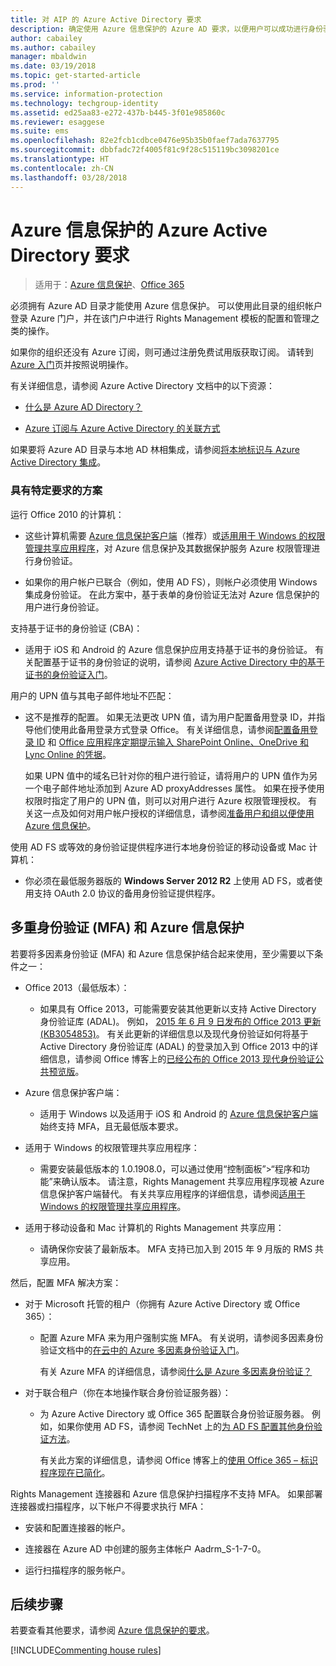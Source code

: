 ```yaml
---
title: 对 AIP 的 Azure Active Directory 要求
description: 确定使用 Azure 信息保护的 Azure AD 要求，以便用户可以成功进行身份验证。
author: cabailey
ms.author: cabailey
manager: mbaldwin
ms.date: 03/19/2018
ms.topic: get-started-article
ms.prod: ''
ms.service: information-protection
ms.technology: techgroup-identity
ms.assetid: ed25aa83-e272-437b-b445-3f01e985860c
ms.reviewer: esaggese
ms.suite: ems
ms.openlocfilehash: 82e2fcb1cdbce0476e95b35b0faef7ada7637795
ms.sourcegitcommit: dbbfadc72f4005f81c9f28c515119bc3098201ce
ms.translationtype: HT
ms.contentlocale: zh-CN
ms.lasthandoff: 03/28/2018
---
```

# <a name="azure-active-directory-requirements-for-azure-information-protection"></a>Azure 信息保护的 Azure Active Directory 要求

>适用于：[Azure 信息保护](https://azure.microsoft.com/pricing/details/information-protection)、[Office 365](http://download.microsoft.com/download/E/C/F/ECF42E71-4EC0-48FF-AA00-577AC14D5B5C/Azure_Information_Protection_licensing_datasheet_EN-US.pdf)

必须拥有 Azure AD 目录才能使用 Azure 信息保护。 可以使用此目录的组织帐户登录 Azure 门户，并在该门户中进行 Rights Management 模板的配置和管理之类的操作。

如果你的组织还没有 Azure 订阅，则可通过注册免费试用版获取订阅。 请转到 [Azure 入门](https://account.windowsazure.com/organization)页并按照说明操作。

有关详细信息，请参阅 Azure Active Directory 文档中的以下资源：

-   [什么是 Azure AD Directory？](/active-directory/active-directory-whatis)

-   [Azure 订阅与 Azure Active Directory 的关联方式](/active-directory/active-directory-how-subscriptions-associated-directory)

如果要将 Azure AD 目录与本地 AD 林相集成，请参阅[将本地标识与 Azure Active Directory 集成](/active-directory/active-directory-aadconnect)。

### <a name="scenarios-that-have-specific-requirements"></a>具有特定要求的方案 

运行 Office 2010 的计算机： 

- 这些计算机需要 [Azure 信息保护客户端](../rms-client/aip-client.md)（推荐）或[适用用于 Windows 的权限管理共享应用程序](../rms-client/sharing-app-windows.md)，对 Azure 信息保护及其数据保护服务 Azure 权限管理进行身份验证。

- 如果你的用户帐户已联合（例如，使用 AD FS），则帐户必须使用 Windows 集成身份验证。 在此方案中，基于表单的身份验证无法对 Azure 信息保护的用户进行身份验证。

支持基于证书的身份验证 (CBA)：

- 适用于 iOS 和 Android 的 Azure 信息保护应用支持基于证书的身份验证。 有关配置基于证书的身份验证的说明，请参阅 [Azure Active Directory 中的基于证书的身份验证入门](/azure/active-directory/active-directory-certificate-based-authentication-get-started)。

用户的 UPN 值与其电子邮件地址不匹配：

- 这不是推荐的配置。 如果无法更改 UPN 值，请为用户配置备用登录 ID，并指导他们使用此备用登录方式登录 Office。 有关详细信息，请参阅[配置备用登录 ID](/windows-server/identity/ad-fs/operations/configuring-alternate-login-id) 和 [Office 应用程序定期提示输入 SharePoint Online、OneDrive 和 Lync Online 的凭据](https://support.microsoft.com/help/2913639/office-applications-periodically-prompt-for-credentials-to-sharepoint-online,-onedrive,-and-lync-online)。
    
    如果 UPN 值中的域名已针对你的租户进行验证，请将用户的 UPN 值作为另一个电子邮件地址添加到 Azure AD proxyAddresses 属性。 如果在授予使用权限时指定了用户的 UPN 值，则可以对用户进行 Azure 权限管理授权。 有关这一点及如何对用户帐户授权的详细信息，请参阅[准备用户和组以便使用 Azure 信息保护](../plan-design/prepare.md)。

使用 AD FS 或等效的身份验证提供程序进行本地身份验证的移动设备或 Mac 计算机：

- 你必须在最低服务器版的 **Windows Server 2012 R2** 上使用 AD FS，或者使用支持 OAuth 2.0 协议的备用身份验证提供程序。

## <a name="multi-factor-authentication-mfa-and-azure-information-protection"></a>多重身份验证 (MFA) 和 Azure 信息保护
若要将多因素身份验证 (MFA) 和 Azure 信息保护结合起来使用，至少需要以下条件之一：

-   Office 2013（最低版本）：

    -   如果具有 Office 2013，可能需要安装其他更新以支持 Active Directory 身份验证库 (ADAL)。 例如， [2015 年 6 月 9 日发布的 Office 2013 更新 (KB3054853)](https://support.microsoft.com/kb/3054853)。 有关此更新的详细信息以及现代身份验证如何将基于 Active Directory 身份验证库 (ADAL) 的登录加入到 Office 2013 中的详细信息，请参阅 Office 博客上的[已经公布的 Office 2013 现代身份验证公共预览版](https://blogs.office.com/2015/03/23/office-2013-modern-authentication-public-preview-announced/)。

- Azure 信息保护客户端：

    - 适用于 Windows 以及适用于 iOS 和 Android 的 [Azure 信息保护客户端](../rms-client/aip-client.md)始终支持 MFA，且无最低版本要求。 

-   适用于 Windows 的权限管理共享应用程序：

    - 需要安装最低版本的 1.0.1908.0，可以通过使用“控制面板”>“程序和功能”来确认版本。 请注意，Rights Management 共享应用程序现被 Azure 信息保护客户端替代。 有关共享应用程序的详细信息，请参阅[适用于 Windows 的权限管理共享应用程序](../rms-client/sharing-app-windows.md)。

-   适用于移动设备和 Mac 计算机的 Rights Management 共享应用：

    -   请确保你安装了最新版本。 MFA 支持已加入到 2015 年 9 月版的 RMS 共享应用。

然后，配置 MFA 解决方案：

-   对于 Microsoft 托管的租户（你拥有 Azure Active Directory 或 Office 365）：

    - 配置 Azure MFA 来为用户强制实施 MFA。 有关说明，请参阅多因素身份验证文档中的[在云中的 Azure 多因素身份验证入门](/multi-factor-authentication/multi-factor-authentication-get-started-cloud)。

        有关 Azure MFA 的详细信息，请参阅[什么是 Azure 多因素身份验证？](/multi-factor-authentication/multi-factor-authentication)

- 对于联合租户（你在本地操作联合身份验证服务器）：

    - 为 Azure Active Directory 或 Office 365 配置联合身份验证服务器。 例如，如果你使用 AD FS，请参阅 TechNet 上的[为 AD FS 配置其他身份验证方法](https://technet.microsoft.com/library/dn758113.aspx)。

        有关此方案的详细信息，请参阅 Office 博客上的[使用 Office 365 – 标识程序现在已简化](https://blogs.office.com/2014/01/30/the-works-with-office-365-identity-program-now-streamlined/)。

Rights Management 连接器和 Azure 信息保护扫描程序不支持 MFA。 如果部署连接器或扫描程序，以下帐户不得要求执行 MFA：

- 安装和配置连接器的帐户。

- 连接器在 Azure AD 中创建的服务主体帐户 Aadrm_S-1-7-0。
 
- 运行扫描程序的服务帐户。

## <a name="next-steps"></a>后续步骤
若要查看其他要求，请参阅 [Azure 信息保护的要求](requirements-azure-rms.md)。

[!INCLUDE[Commenting house rules](../includes/houserules.md)]

